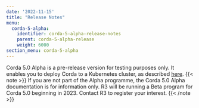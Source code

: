 ```yaml
---
date: '2022-11-15'
title: "Release Notes"
menu:
  corda-5-alpha:
    identifier: corda-5-alpha-release-notes
    parent: corda-5-alpha-release
    weight: 6000
section_menu: corda-5-alpha
---
```


Corda 5.0 Alpha is a pre-release version for testing purposes only. It enables you to deploy Corda to a Kubernetes cluster, as described [here](../deploying/deployment-tutorials/tutorial-k8s.html).
{{< note >}}
If you are not part of the Alpha programme, the Corda 5.0 Alpha documentation is for information only.
R3 will be running a Beta program for Corda 5.0 beginning in 2023. Contact R3 to register your interest.
{{< /note >}}
